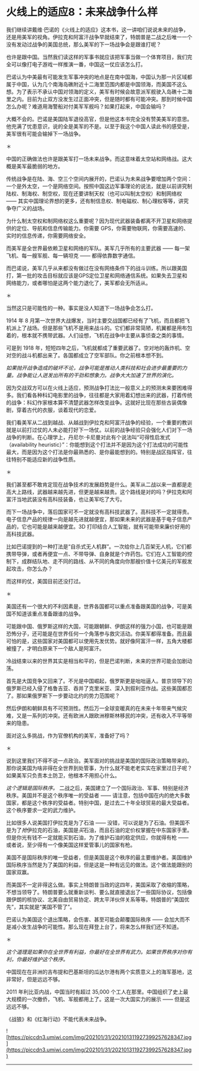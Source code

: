 # 火线上的适应8：未来战争什么样

我们继续讲戴维·巴诺的《火线上的适应》这本书，这一讲咱们说说未来的战争，还是用美军的视角。伊拉克和阿富汗战争早就结束了，特朗普是二战之后唯一一个没有发动过战争的美国总统，那么美军的下一场战争会是跟谁打呢？

也许是跟中国。当然我们读这样的军事书就应该把军事当做一个体育项目，我们完全可以像打电子游戏一样推演一番，中国这一仗应该怎么打。

巴诺认为中美最有可能发生军事冲突的地点是在南中国海，中国认为那一片区域都属于中国，认为几个南海岛礁附近十二海里范围内都是中国领海，而美国不这么想。为了表示不承认中国对领海的定义，美军有时候会故意派军舰驶入岛礁十二海里之内。目前为止双方没发生过正面冲突，但是随时都有可能冲突。那到时候中国怎么办呢？难道用海警船对付美军军舰吗？如果打起来，中国会输吗？

大概不会的。巴诺是美国陆军退役高官，但是他这本书完全没有赞美美军的意思。他充满了忧患意识，说的全是美军的不是。以至于我这个中国人读此书的感受是，美军很有可能会输掉下一场战争。

＊

中国的正确做法也许是跟美军打一场未来战争。而这意味着太空站和网络战。这大概是美军最脆弱的地方。

传统战争是在陆、海、空三个空间内展开的，巴诺认为未来战争要增加两个空间：一个是外太空，一个是网络空间。按照中国这边军事理论的说法，就是以前讲究制陆权、制海权、制空权，现在还要讲制天权（也可以叫制太空权）和制网络权 —— 其实中国理论界想的更多，还有制信息权、制电磁权、制心理权等等，讲究争夺广义的战场。

为什么制太空权和制网络权这么重要呢？因为现代武器装备都离不开卫星和网络提供的定位、导航和信息传输能力。你需要 GPS，你需要物联网，你需要高速的、实时的信息传递，你需要网络安全。

而美军是全世界最依赖卫星和网络的军队。美军几乎所有的主要武器 —— 每一架飞机、每一艘军舰、每一辆坦克 —— 都得依靠数字通信。

而巴诺说，美军几乎从来都没有做过在没有网络条件下的战斗训练。所以跟美国打，第一批的攻击目标就应该是GPS定位卫星和网络通信系统。如果失去卫星和网络能力，或者哪怕是这两个能力退化了，美军都会无所适从。

＊

当然这只是可能性的一种。事实是没人知道下一场战争会怎么打。

1914 年 8 月第一次世界大战爆发，当时主要交战国都已经有了飞机，而且都把飞机派上了战场。但是那些飞机不是用来战斗的。它们都非常简陋，机翼都是用布包着的，根本就不携带武器。人们设想，飞机在战争中主要从事侦查之类的事情。

可是到 1918 年，短短四年之后，飞机就都成了重要武器了。空对地的轰炸机、空对空的战斗机都出来了。各国都成立了空军部队。你之前根本想不到。

 *如果抛开战争造成的破坏不论，战争可能是推动人类科技和社会进步最重要的力量。战争能让人迸发出所有的干劲和想象力。战争大大加速了世界的演化。*

因为交战双方可以在火线上适应，预测战争打法比一般意义上的预测未来要困难得多。我们看各种科幻电影里的战争，往往都是大家用着幻想出来的武器，打着传统的战争：科幻作家根本算不清楚武器怎样改变战争。这就好比现在那些古装偶像剧，穿着古代的衣服，谈着现代的恋爱。

我们看美军从二战到越战、从越战到伊拉克和阿富汗战争的经验，一个重要的教训就是以前打过仗的人未必能打好下一场仗。以前的战争经验只会强化人们对下一场战争的判断。在心理学上，丹尼尔·卡尼曼对此有个说法叫“可得性启发式（availability heuristic）”：你能想到这个打法并不是因为这个打法成功的可能性最大，而是因为这个打法是你最熟悉的、是你最能想到的。特别是战区指挥官，往往特别不能适应新的战争性质。

＊

我们甚至都不敢肯定现在战争技术的发展趋势是什么。美军从二战以来一直都是走高大上路线，武器越来越先进，但更是越来越贵。这个路线是对的吗？伊拉克和阿富汗当地武装没有高科技装备，也让美军吃了大亏。

而下一场战争中，落后国家可不一定就没有高科技武器了。高科技不一定就得贵。电子信息产品的规律一向是越先进就越便宜，那如果未来的武器是基于电子信息产品的，它也可能是越来越便宜。3D 打印结合人工智能，就有可能带来廉价好用的高科技武器。

比如巴诺提到的一种打法是“自杀式无人机群”。一次给你上几百架无人机，它们都携带导弹，或者再便宜一点、不带导弹、自身就是个炸药包。它们在人工智能的控制下，成群结队地、走不同的路线、从不同的角度向你那艘价值十亿美元的军舰发起攻击，你怎么办？

而这样的仗，美国目前还没打过。

＊

美国还有一个很大的不利因素是，世界各国都可以重点准备跟美国的战争，可是美国不知道该重点准备跟谁的战争。

可能跟中国、俄罗斯这样的大国，可能跟朝鲜、伊朗这样的强力小国，也可能是跟恐怖分子，还可能是在世界任何一个角落参与救灾活动。你美军都得准备。而且最可怕的是，这些国家对美国都可以使用先发优势。就好像阿富汗一样，五角大楼都被撞了，才明白原来下一个敌人是阿富汗。

冷战结束以来的世界其实是相当和平的，但是巴诺判断，未来的世界可能会加剧动荡。

首先是大国竞争又回来了。不光是中国崛起，俄罗斯更是咄咄逼人。普京领导下的俄罗斯已经入侵了格鲁吉亚、吞并了克里米亚、深入到叙利亚作战。这些美国都忍了。那如果俄罗斯下一步要动北约的势力范围呢？

然后伊朗和朝鲜具有不可预测性。然后万一全球变暖真的在未来十年带来气候灾难，又是一系列的冲突。还有欧洲人跟欧洲穆斯林移民的冲突，还有收入不平等带来的隐患。

面对这么多挑战，作为官僚机构的美军，准备好了吗？

＊

说到这里我们不得不说一点政治。美军面对的挑战是美国的国际政治策略带来的。那你说美国为啥非得在全世界到处管事，为什么就不能老老实实在家里过日子呢？如果美军只负责本土防卫，他根本不用担心什么。

 *这个逻辑是国际秩序。* 二战之后，美国建立了一个国际政治、军事、特别是经济秩序。美国并不是这个秩序唯一的受益者 —— 请注意，包括中国在内的绝大多数国家，都是这个秩序的受益者。特别中国，是过去二十年全球贸易的最大受益者。这个秩序要求一定的武力维护。

比如很多人说美国打伊拉克是为了石油 —— 没错，可以说是为了石油。但美国不是为了*抢*伊拉克的石油，美国是*买*石油，而且石油的定价权掌握在中东国家手里。但是你光有钱不一定就能买到石油，为了维护石油的稳定供应，你就得有枪 —— 或者说，至少得有一个像美国这样爱管事儿的国家有枪。

美国不是国际秩序的唯一受益者，但是美国是这个秩序的最主要维护者。美国维护国际秩序当然是为了美国的利益，但是这是一种有远见的做法。这个做法能跟别的国家双赢。

而美国不一定非得这么做。事实上特朗普当政的这四年，美国采取了收缩的策略，不想当领导了。特朗普要么就重新谈判、要么就直接退出了一些国际协议，包括像跟伊朗的核协议、北美自由贸易协定、跨太平洋伙伴关系等等。特朗普的“美国优先”，其实就是“美国不管了”。

巴诺认为美国这个退出策略，会伤害、甚至可能会颠覆国际秩序 —— 会加大而不是减小发生战争的可能性。那么现在拜登上台了，将来怎么样我们还不知道。 

＊

 *这个道理是如果你在全世界有利益，你最好在全世界有武力。如果世界秩序对你有利，你最好维护这个秩序。*

中国现在在非洲的吉布提和巴基斯坦的瓜达尔港有两个实质意义上的海军基地，这非常好，但是远远不够。

2011 年利比亚内战，中国当时有超过 35,000 个工人在那里。中国组织了史上最大规模的一次撤侨，飞机、军舰都用上了。这是一次大国实力的展示 —— 但是这远远不够。

《战狼》和《红海行动》不能代表未来战争。

![https://piccdn3.umiwi.com/img/202101/31/202101311927399257628347.jpg](https://piccdn3.umiwi.com/img/202101/31/202101311927399257628347.jpg)

---
